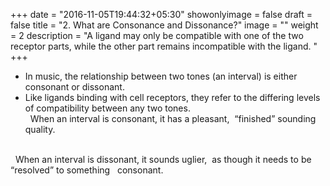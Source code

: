 +++
date = "2016-11-05T19:44:32+05:30"
showonlyimage = false
draft = false
title = "2. What are Consonance and Dissonance?"
image = ""
weight = 2
description = "A ligand may only be compatible with one of the two receptor parts, while the other part remains incompatible with the ligand. "
+++

- In music, the relationship between two tones (an interval) is either consonant or dissonant. 
- Like ligands binding with cell receptors, they refer to the differing levels of compatibility between any two tones. 
 
 <BR /> 
 
When an interval is consonant, it has a pleasant,  “finished” sounding quality.   

<BR /> 
 
When an interval is dissonant, it sounds uglier,  as though it needs to be “resolved” to something   consonant.

